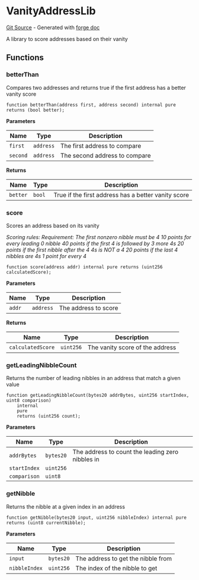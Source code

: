 # VanityAddressLib
[Git Source](https://github.com/uniswap/v4-periphery/blob/3f295d8435e4f776ea2daeb96ce1bc6d63f33fc7/src/libraries/VanityAddressLib.sol) - Generated with [forge doc](https://book.getfoundry.sh/reference/forge/forge-doc)

A library to score addresses based on their vanity


## Functions
### betterThan

Compares two addresses and returns true if the first address has a better vanity score


```solidity
function betterThan(address first, address second) internal pure returns (bool better);
```
**Parameters**

|Name|Type|Description|
|----|----|-----------|
|`first`|`address`|The first address to compare|
|`second`|`address`|The second address to compare|

**Returns**

|Name|Type|Description|
|----|----|-----------|
|`better`|`bool`|True if the first address has a better vanity score|


### score

Scores an address based on its vanity

*Scoring rules:
Requirement: The first nonzero nibble must be 4
10 points for every leading 0 nibble
40 points if the first 4 is followed by 3 more 4s
20 points if the first nibble after the 4 4s is NOT a 4
20 points if the last 4 nibbles are 4s
1 point for every 4*


```solidity
function score(address addr) internal pure returns (uint256 calculatedScore);
```
**Parameters**

|Name|Type|Description|
|----|----|-----------|
|`addr`|`address`|The address to score|

**Returns**

|Name|Type|Description|
|----|----|-----------|
|`calculatedScore`|`uint256`|The vanity score of the address|


### getLeadingNibbleCount

Returns the number of leading nibbles in an address that match a given value


```solidity
function getLeadingNibbleCount(bytes20 addrBytes, uint256 startIndex, uint8 comparison)
    internal
    pure
    returns (uint256 count);
```
**Parameters**

|Name|Type|Description|
|----|----|-----------|
|`addrBytes`|`bytes20`|The address to count the leading zero nibbles in|
|`startIndex`|`uint256`||
|`comparison`|`uint8`||


### getNibble

Returns the nibble at a given index in an address


```solidity
function getNibble(bytes20 input, uint256 nibbleIndex) internal pure returns (uint8 currentNibble);
```
**Parameters**

|Name|Type|Description|
|----|----|-----------|
|`input`|`bytes20`|The address to get the nibble from|
|`nibbleIndex`|`uint256`|The index of the nibble to get|


